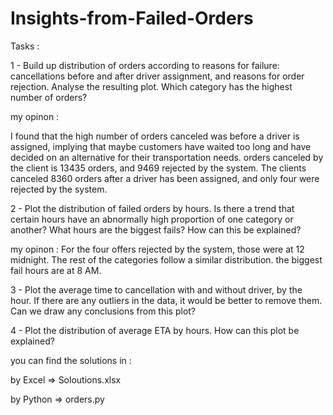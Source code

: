 # Insights-from-Failed-Orders
Tasks :

1 - Build up distribution of orders according to reasons for failure: cancellations before and after driver assignment, and reasons for order rejection. Analyse the resulting plot. Which category has the highest number of orders?

my opinon :

I found that the high number of orders canceled was before a driver is assigned, implying that maybe customers have waited too long and have decided on an alternative for their transportation needs. 
orders canceled by the client is 13435 orders, and 9469 rejected by the system.
The clients canceled  8360 orders after a driver has been assigned, and only four were rejected by the system.


2 - Plot the distribution of failed orders by hours. Is there a trend that certain hours have an abnormally high proportion of one category or another? What hours are the biggest fails? How can this be explained?

my opinon :
For the four offers rejected by the system, those were at 12 midnight. 
The rest of the categories follow a similar distribution.
the biggest fail hours are at 8 AM.


3 - Plot the average time to cancellation with and without driver, by the hour. If there are any outliers in the data, it would be better to remove them. Can we draw any conclusions from this plot?

4 - Plot the distribution of average ETA by hours. How can this plot be explained?


you can find the solutions in :

by Excel => Soloutions.xlsx

by Python => orders.py
